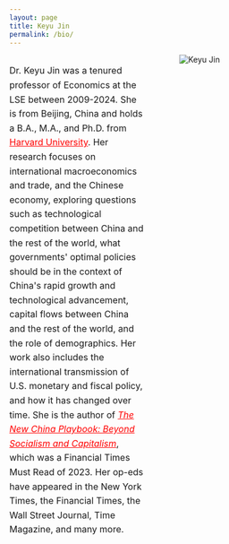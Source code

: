 ```yaml
---
layout: page
title: Keyu Jin
permalink: /bio/
---
```


<!-- Begin container for text and image layout -->
<div style="display: flex; align-items: flex-start; width: 100%; margin: 0 auto;">

  <!-- Left side: Text content -->
  <div style="flex: 19; padding-right: 30px;">
    <p style="font-size: 16px; line-height: 1.6;">
      Dr. Keyu Jin was a tenured professor of Economics at the LSE between 2009-2024. She is from Beijing, China and holds a B.A., M.A., and Ph.D. from <a href="https://www.harvard.edu/" style="color:red;">Harvard University</a>. Her research focuses on international macroeconomics and trade, and the Chinese economy, exploring questions such as technological competition between China and the rest of the world, what governments' optimal policies should be in the context of China's rapid growth and technological advancement, capital flows between China and the rest of the world, and the role of demographics. Her work also includes the international transmission of U.S. monetary and fiscal policy, and how it has changed over time. She is the author of <a href="https://www.keyujin.co/the-new-china-playbook/" style="color:red; font-style: italic;">The New China Playbook: Beyond Socialism and Capitalism</a>, which was a Financial Times Must Read of 2023. Her op-eds have appeared in the New York Times, the Financial Times, the Wall Street Journal, Time Magazine, and many more.
    </p>
  </div>

  <!-- Right side: Image -->
  <div style="flex: 1; padding-left: 30px;">
    <img src="{{ site.baseurl }}/images/11.jpg" alt="Keyu Jin" style="max-width: 100%; height: auto; min-width: 200px; max-width: 400px;">
  </div>

</div>
<!-- End container for text and image layout -->
